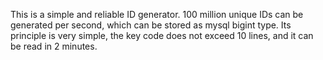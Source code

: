 This is a simple and reliable ID generator. 100 million unique IDs can be generated per second, which can be stored as mysql bigint type. Its principle is very simple, the key code does not exceed 10 lines, and it can be read in 2 minutes.

